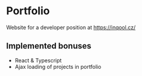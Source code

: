 # Portfolio

Website for a developer position at https://inqool.cz/ 

## Implemented bonuses
- React & Typescript 
- Ajax loading of projects in portfolio